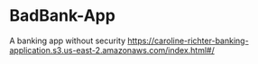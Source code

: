 # BadBank-App
A banking app without security
https://caroline-richter-banking-application.s3.us-east-2.amazonaws.com/index.html#/
